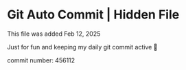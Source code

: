 # Git Auto Commit | Hidden File

This file was added Feb 12, 2025

Just for fun and keeping my daily git commit active 🤪

commit number: 456112
